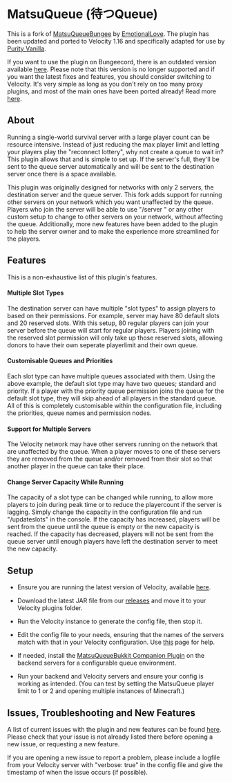 # MatsuQueue (待つQueue)
This is a fork of [MatsuQueueBungee](https://github.com/EmotionalLove/MatsuQueueBungee) by [EmotionalLove](https://github.com/EmotionalLove). The plugin has been updated and ported to Velocity 1.16  and specifically adapted for use by [Purity Vanilla](https://www.purityvanilla.com/).

If you want to use the plugin on Bungeecord, there is an outdated version available [here](https://github.com/nitricspace/MatsuQueue/releases/tag/bungee-1.7). Please note that this version is no longer supported and if you want the latest fixes and features, you should consider switching to Velocity. It's very simple as long as you don't rely on too many proxy plugins, and most of the main ones have been ported already! Read more [here](https://velocitypowered.com/wiki/users/what-does-velocity-do-for-me/).

## About
Running a single-world survival server with a large player count can be resource intensive. Instead of just reducing the max player limit and letting your players play the "reconnect lottery", why not create a queue to wait in? This plugin allows that and is simple to set up. If the server's full, they'll be  sent to the queue server automatically and will be sent to the destination server once there is a space available.

This plugin was originally designed for networks with only 2 servers, the destination server and the queue server. This fork adds support for running other servers on your network which you want unaffected by the queue. Players who join the server will be able to use "/server <servername>" or any other custom setup to change to other servers on your network, without affecting the queue. Additionally, more new features have been added to the plugin to help the server owner and to make the experience more streamlined for the players.

## Features
This is a non-exhaustive list of this plugin's features.

#### Multiple Slot Types
The destination server can have multiple "slot types" to assign players to based on their permissions. For example, server may have 80 default slots and 20 reserved slots. With this setup, 80 regular players can join your server before the queue will start for regular players. Players joining with the reserved slot permission will only take up those reserved slots, allowing donors to have their own seperate playerlimit and their own queue.

#### Customisable Queues and Priorities
Each slot type can have multiple queues associated with them. Using the above example, the default slot type may have two queues; standard and priority. If a player with the priority queue permission joins the queue for the default slot type, they will skip ahead of all players in the standard queue. All of this is completely customisable within the configuration file, including the priorities, queue names and permission nodes.

#### Support for Multiple Servers
The Velocity network may have other servers running on the network that are unaffected by the queue. When a player moves to one of these servers they are removed from the queue and/or removed from their slot so that another player in the queue can take their place.

#### Change Server Capacity While Running
The capacity of a slot type can be changed while running, to allow more players to join during peak time or to reduce the playercount if the server is lagging. Simply change the capacity in the configuration file and run "/updateslots" in the console. If the capacity has increased, players will be sent from the queue until the queue is empty or the new capacity is reached. If the capacity has decreased, players will not be sent from the queue server until enough players have left the destination server to meet the new capacity.

## Setup
- Ensure you are running the latest version of Velocity, available [here](https://velocitypowered.com/downloads/).

- Download the latest JAR file from our [releases](https://github.com/nitricspace/MatsuQueue/releases) and move it to your Velocity plugins folder.

- Run the Velocity instance to generate the config file, then stop it.

- Edit the config file to your needs, ensuring that the names of the servers match with that in your Velocity configuration. Use [this](https://github.com/nitricspace/MatsuQueue/wiki/Configuration-File) page for help.

- If needed, install the [MatsuQueueBukkit Companion Plugin](https://github.com/EmotionalLove/MatsuQueueBukkit) on the backend servers for a configurable queue environment.

- Run your backend and Velocity servers and ensure your config is working as intended. (You can test by setting the MatsuQueue player limit to 1 or 2 and opening multiple instances of Minecraft.)

## Issues, Troubleshooting and New Features
A list of current issues with the plugin and new features can be found [here](https://github.com/nitricspace/MatsuQueue/issues). Please check that your issue is not already listed there before opening a new issue, or requesting a new feature.

If you are opening a new issue to report a problem, please include a logfile from your Velocity server with "verbose: true" in the config file and give the timestamp of when the issue occurs (if possible).
